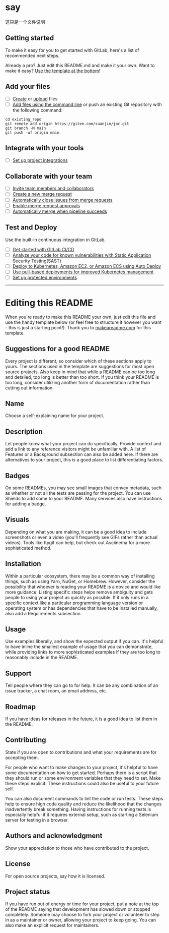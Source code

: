 # say

这只是一个文件说明

## Getting started

To make it easy for you to get started with GitLab, here's a list of recommended next steps.

Already a pro? Just edit this README.md and make it your own. Want to make it easy? [Use the template at the bottom](#editing-this-readme)!

## Add your files

- [ ] [Create](https://gitee.com/suanjin/jar) or [upload](https://gitee.com/suanjin/jar) files
- [ ] [Add files using the command line](https://gitee.com/suanjin/jar.html#add-a-file-using-the-command-line) or push an existing Git repository with the following command:

```
cd existing_repo
git remote add origin https://gitee.com/suanjin/jar.git
git branch -M main
git push -uf origin main
```

## Integrate with your tools

- [ ] [Set up project integrations](https://gitee.com/suanjin/jar)

## Collaborate with your team

- [ ] [Invite team members and collaborators](https://gitee.com/suanjin/jar)
- [ ] [Create a new merge request](https://gitee.com/suanjin/jar)
- [ ] [Automatically close issues from merge requests](https://gitee.com/suanjin/jar)
- [ ] [Enable merge request approvals](https://gitee.com/suanjin/jar)
- [ ] [Automatically merge when pipeline succeeds](https://gitee.com/suanjin/jarmerge_when_pipeline_succeeds.html)

## Test and Deploy

Use the built-in continuous integration in GitLab.

- [ ] [Get started with GitLab CI/CD](https://gitee.com/suanjin/jar/index.html)
- [ ] [Analyze your code for known vulnerabilities with Static Application Security Testing(SAST)](https://gitee.com/suanjin/jar)
- [ ] [Deploy to Kubernetes, Amazon EC2, or Amazon ECS using Auto Deploy](https://gitee.com/suanjin/jar)
- [ ] [Use pull-based deployments for improved Kubernetes management](https://gitee.com/suanjin/jar)
- [ ] [Set up protected environments](https://gitee.com/suanjin/jar)

***

# Editing this README

When you're ready to make this README your own, just edit this file and use the handy template below (or feel free to structure it however you want - this is just a starting point!). Thank you to [makeareadme.com](https://www.makeareadme.com/) for this template.

## Suggestions for a good README
Every project is different, so consider which of these sections apply to yours. The sections used in the template are suggestions for most open source projects. Also keep in mind that while a README can be too long and detailed, too long is better than too short. If you think your README is too long, consider utilizing another form of documentation rather than cutting out information.

## Name
Choose a self-explaining name for your project.

## Description
Let people know what your project can do specifically. Provide context and add a link to any reference visitors might be unfamiliar with. A list of Features or a Background subsection can also be added here. If there are alternatives to your project, this is a good place to list differentiating factors.

## Badges
On some READMEs, you may see small images that convey metadata, such as whether or not all the tests are passing for the project. You can use Shields to add some to your README. Many services also have instructions for adding a badge.

## Visuals
Depending on what you are making, it can be a good idea to include screenshots or even a video (you'll frequently see GIFs rather than actual videos). Tools like ttygif can help, but check out Asciinema for a more sophisticated method.

## Installation
Within a particular ecosystem, there may be a common way of installing things, such as using Yarn, NuGet, or Homebrew. However, consider the possibility that whoever is reading your README is a novice and would like more guidance. Listing specific steps helps remove ambiguity and gets people to using your project as quickly as possible. If it only runs in a specific context like a particular programming language version or operating system or has dependencies that have to be installed manually, also add a Requirements subsection.

## Usage
Use examples liberally, and show the expected output if you can. It's helpful to have inline the smallest example of usage that you can demonstrate, while providing links to more sophisticated examples if they are too long to reasonably include in the README.

## Support
Tell people where they can go to for help. It can be any combination of an issue tracker, a chat room, an email address, etc.

## Roadmap
If you have ideas for releases in the future, it is a good idea to list them in the README.

## Contributing
State if you are open to contributions and what your requirements are for accepting them.

For people who want to make changes to your project, it's helpful to have some documentation on how to get started. Perhaps there is a script that they should run or some environment variables that they need to set. Make these steps explicit. These instructions could also be useful to your future self.

You can also document commands to lint the code or run tests. These steps help to ensure high code quality and reduce the likelihood that the changes inadvertently break something. Having instructions for running tests is especially helpful if it requires external setup, such as starting a Selenium server for testing in a browser.

## Authors and acknowledgment
Show your appreciation to those who have contributed to the project.

## License
For open source projects, say how it is licensed.

## Project status
If you have run out of energy or time for your project, put a note at the top of the README saying that development has slowed down or stopped completely. Someone may choose to fork your project or volunteer to step in as a maintainer or owner, allowing your project to keep going. You can also make an explicit request for maintainers.
